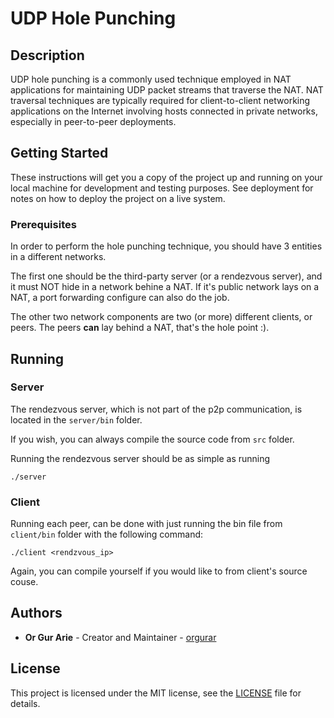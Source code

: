 # UDP Hole Punching

## Description

UDP hole punching is a commonly used technique employed in NAT applications for maintaining UDP packet streams that traverse the NAT.
NAT traversal techniques are typically required for client-to-client networking applications on the Internet involving hosts connected in private networks,
especially in peer-to-peer deployments.

## Getting Started

These instructions will get you a copy of the project up and running on your local machine for development and testing purposes. See deployment for notes on how to deploy the project on a live system.

### Prerequisites

In order to perform the hole punching technique, you should have 3 entities in a different networks.

The first one should be the third-party server (or a rendezvous server), and it must NOT hide in a network behine a NAT.
If it's public network lays on a NAT, a port forwarding configure can also do the job.

The other two network components are two (or more) different clients, or peers.
The peers <b>can</b> lay behind a NAT, that's the hole point :).

## Running

### Server

The rendezvous server, which is not part of the p2p communication, is located in the `server/bin` folder.

If you wish, you can always compile the source code from `src` folder.

Running the rendezvous server should be as simple as running

```
./server
```

### Client

Running each peer, can be done with just running the bin file from `client/bin` folder with the following command:

```
./client <rendzvous_ip>
```

Again, you can compile yourself if you would like to from client's source couse.

## Authors

- **Or Gur Arie** - Creator and Maintainer - [orgurar](https://gitlab.com/orgurar)

## License

This project is licensed under the MIT license, see the [LICENSE](LICENSE) file for details.
